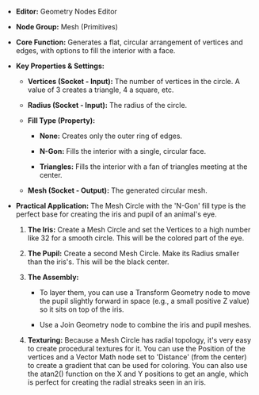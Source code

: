 - **Editor:** Geometry Nodes Editor
    
- **Node Group:** Mesh (Primitives)
    
- **Core Function:** Generates a flat, circular arrangement of vertices and edges, with options to fill the interior with a face.
    
- **Key Properties & Settings:**
    
    - **Vertices (Socket - Input):** The number of vertices in the circle. A value of 3 creates a triangle, 4 a square, etc.
        
    - **Radius (Socket - Input):** The radius of the circle.
        
    - **Fill Type (Property):**
        
        - **None:** Creates only the outer ring of edges.
            
        - **N-Gon:** Fills the interior with a single, circular face.
            
        - **Triangles:** Fills the interior with a fan of triangles meeting at the center.
            
    - **Mesh (Socket - Output):** The generated circular mesh.
        
- **Practical Application:** The Mesh Circle with the 'N-Gon' fill type is the perfect base for creating the iris and pupil of an animal's eye.
    
    1. **The Iris:** Create a Mesh Circle and set the Vertices to a high number like 32 for a smooth circle. This will be the colored part of the eye.
        
    2. **The Pupil:** Create a second Mesh Circle. Make its Radius smaller than the iris's. This will be the black center.
        
    3. **The Assembly:**
        
        - To layer them, you can use a Transform Geometry node to move the pupil slightly forward in space (e.g., a small positive Z value) so it sits on top of the iris.
            
        - Use a Join Geometry node to combine the iris and pupil meshes.
            
    4. **Texturing:** Because a Mesh Circle has radial topology, it's very easy to create procedural textures for it. You can use the Position of the vertices and a Vector Math node set to 'Distance' (from the center) to create a gradient that can be used for coloring. You can also use the atan2() function on the X and Y positions to get an angle, which is perfect for creating the radial streaks seen in an iris.